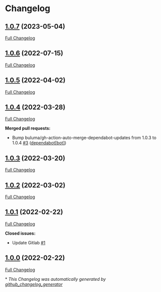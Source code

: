 # Changelog

## [1.0.7](https://github.com/buluma/ansible-role-docker/tree/1.0.7) (2023-05-04)

[Full Changelog](https://github.com/buluma/ansible-role-docker/compare/1.0.6...1.0.7)

## [1.0.6](https://github.com/buluma/ansible-role-docker/tree/1.0.6) (2022-07-15)

[Full Changelog](https://github.com/buluma/ansible-role-docker/compare/1.0.5...1.0.6)

## [1.0.5](https://github.com/buluma/ansible-role-docker/tree/1.0.5) (2022-04-02)

[Full Changelog](https://github.com/buluma/ansible-role-docker/compare/1.0.4...1.0.5)

## [1.0.4](https://github.com/buluma/ansible-role-docker/tree/1.0.4) (2022-03-28)

[Full Changelog](https://github.com/buluma/ansible-role-docker/compare/1.0.3...1.0.4)

**Merged pull requests:**

- Bump buluma/gh-action-auto-merge-dependabot-updates from 1.0.3 to 1.0.4 [\#3](https://github.com/buluma/ansible-role-docker/pull/3) ([dependabot[bot]](https://github.com/apps/dependabot))

## [1.0.3](https://github.com/buluma/ansible-role-docker/tree/1.0.3) (2022-03-20)

[Full Changelog](https://github.com/buluma/ansible-role-docker/compare/1.0.2...1.0.3)

## [1.0.2](https://github.com/buluma/ansible-role-docker/tree/1.0.2) (2022-03-02)

[Full Changelog](https://github.com/buluma/ansible-role-docker/compare/1.0.1...1.0.2)

## [1.0.1](https://github.com/buluma/ansible-role-docker/tree/1.0.1) (2022-02-22)

[Full Changelog](https://github.com/buluma/ansible-role-docker/compare/1.0.0...1.0.1)

**Closed issues:**

- Update Gitlab [\#1](https://github.com/buluma/ansible-role-docker/issues/1)

## [1.0.0](https://github.com/buluma/ansible-role-docker/tree/1.0.0) (2022-02-22)

[Full Changelog](https://github.com/buluma/ansible-role-docker/compare/c8d162c759238d1f8c1086d719f2a64b6a00cd32...1.0.0)



\* *This Changelog was automatically generated by [github_changelog_generator](https://github.com/github-changelog-generator/github-changelog-generator)*
